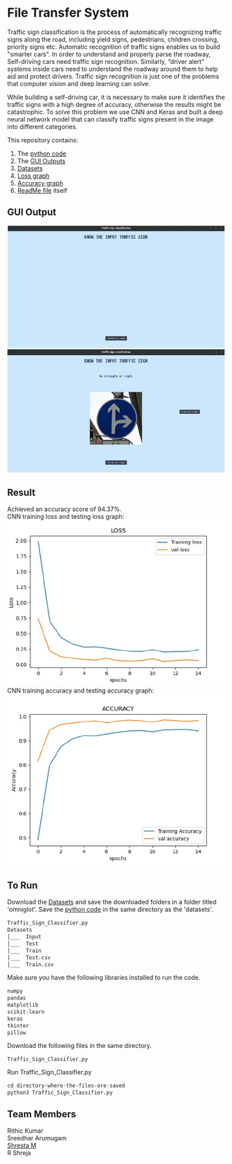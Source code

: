 # File Transfer System

Traffic sign classification is the process of automatically recognizing traffic signs along the road, including yield signs, pedestrians, children crossing, priority signs etc. Automatic recognition of traffic signs enables us to build "smarter cars". In order to understand and properly parse the roadway, Self-driving cars need traffic sign recognition. Similarly, “driver alert” systems inside cars need to understand the roadway around them to help aid and protect drivers. Traffic sign recognition is just one of the problems that computer vision and deep learning can solve.

While building a self-driving car, it is necessary to make sure it identifies the traffic signs with a high degree of accuracy, otherwise the results might be catastrophic. To solve this problem we use CNN and Keras and built a deep neural network model that can classify traffic signs present in the image into different categories.

This repository contains:

1. The [python code](Traffic_Sign_Classifier.py)
2. The [GUI Outputs](GUI.png)
3. [Datasets](https://github.com/Viknesh-Rajaramon/Traffic-Sign-Classification/tree/main/Datasets)
4. [Loss graph](Training_and_Testing_loss_graph.jpg)
5. [Accuracy graph](Training_and_Testing_accuracy_graph.jpg)
6. [ReadMe file](README.md) itself


## GUI Output
![Traffic Sign Classification GUI](https://github.com/Viknesh-Rajaramon/Traffic-Sign-Classification/blob/main/GUI.png "Title")


## Result
Achieved an accuracy score of 94.37%.
<br>
CNN training loss and testing loss graph:
<br>
<img src = "https://github.com/Viknesh-Rajaramon/Traffic-Sign-Classification/blob/main/Training_and_Testing_loss_graph.jpg" width="600">
<br>
CNN training accuracy and testing accuracy graph:
<br>
<img src = "https://github.com/Viknesh-Rajaramon/Traffic-Sign-Classification/blob/main/Training_and_Testing_accuracy_graph.jpg" width="600">


## To Run

Download the [Datasets](https://github.com/Viknesh-Rajaramon/Traffic-Sign-Classification/tree/main/Datasets) and save the downloaded folders in a folder titled 'omniglot'. Save the [python code](Traffic_Sign_Classifier.py) in the same directory as the 'datasets'.

```
Traffic_Sign_Classifier.py
Datasets
│___  Input
│___  Test
│___  Train
│___  Test.csv
│___  Train.csv
```

Make sure you have the following libraries installed to run the code.
```
numpy
pandas
matplotlib
scikit-learn
keras
tkinter
pillow
```

Download the following files in the same directory.
```
Traffic_Sign_Classifier.py
```

Run Traffic_Sign_Classifier.py
```
cd directory-where-the-files-are-saved
python3 Traffic_Sign_Classifier.py
```


## Team Members

Rithic Kumar
<br>
Sreedhar Arumugam
<br>
[Shresta M](https://github.com/shresta-m/Traffic_sign_classification)
<br>
R Shreja
